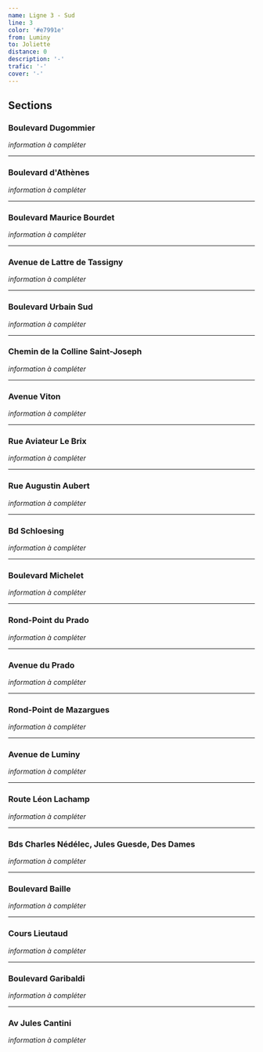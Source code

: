 ```yaml
---
name: Ligne 3 - Sud
line: 3
color: '#e7991e'
from: Luminy
to: Joliette
distance: 0
description: '-'
trafic: '-'
cover: '-'
---
```


## Sections

### Boulevard Dugommier

<em>information à compléter</em>

---

### Boulevard d'Athènes

<em>information à compléter</em>

---

### Boulevard Maurice Bourdet

<em>information à compléter</em>

---

### Avenue de Lattre de Tassigny

<em>information à compléter</em>

---

### Boulevard Urbain Sud

<em>information à compléter</em>

---

### Chemin de la Colline Saint-Joseph

<em>information à compléter</em>

---

### Avenue Viton

<em>information à compléter</em>

---

### Rue Aviateur Le Brix

<em>information à compléter</em>

---

### Rue Augustin Aubert

<em>information à compléter</em>

---

### Bd Schloesing

<em>information à compléter</em>

---

### Boulevard Michelet

<em>information à compléter</em>

---

### Rond-Point du Prado

<em>information à compléter</em>

---

### Avenue du Prado

<em>information à compléter</em>

---

### Rond-Point de Mazargues

<em>information à compléter</em>

---

### Avenue de Luminy

<em>information à compléter</em>

---

### Route Léon Lachamp

<em>information à compléter</em>

---

### Bds Charles Nédélec, Jules Guesde, Des Dames

<em>information à compléter</em>

---

### Boulevard Baille

<em>information à compléter</em>

---

### Cours Lieutaud

<em>information à compléter</em>

---

### Boulevard Garibaldi

<em>information à compléter</em>

---

### Av Jules Cantini

<em>information à compléter</em>
